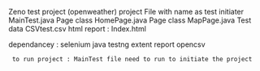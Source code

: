   Zeno test project (openweather) 
    project File with name as 
      test initiater        MainTest.java
      Page class            HomePage.java
      Page class             MapPage.java
     Test data              CSVtest.csv
     html report :          Index.html

dependancey : 
              selenium java
              testng
              extent report
              opencsv

              


     to run project : MainTest file need to run to initiate the project 

     

     
            
  
